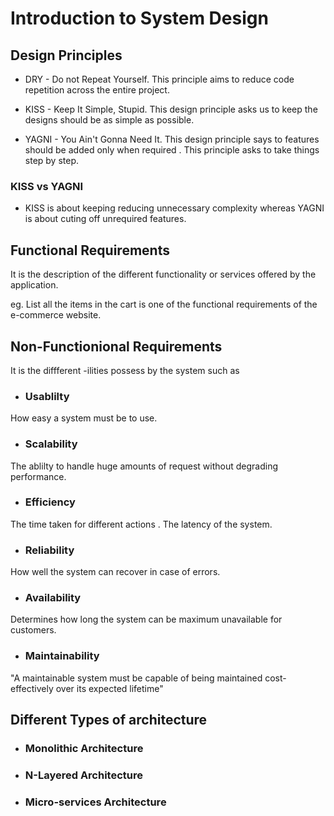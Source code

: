 # Introduction   to System Design

## Design Principles
* DRY - Do not Repeat Yourself. This principle aims to reduce code repetition across the entire project.

* KISS - Keep It Simple, Stupid. This design principle asks us to keep the designs should be as simple as possible.

* YAGNI - You Ain't Gonna Need It. This design principle says to features should be added only when required . This principle asks to take things step by step.

### KISS vs YAGNI
* KISS is about keeping reducing unnecessary complexity whereas YAGNI is about cuting off unrequired features.

## Functional Requirements

It is the description of the different functionality or services offered by the application.

eg. List all the items in the cart  is one of the functional requirements of the e-commerce website.

## Non-Functionional Requirements

It is the diffferent -ilities possess by the system such as 

* ### Usablilty
 How easy a system must be to use.

* ### Scalability
The ablilty to handle huge amounts of request without degrading performance.

* ### Efficiency
The time taken for different actions . The latency of the system.

* ### Reliability
How well the system can recover in case of errors.

* ### Availability
Determines how long the system can be maximum unavailable for customers.

* ### Maintainability
"A maintainable system must be capable of being maintained cost-effectively over its expected lifetime"

## Different Types of architecture 

* ### Monolithic Architecture

* ### N-Layered Architecture

* ### Micro-services Architecture